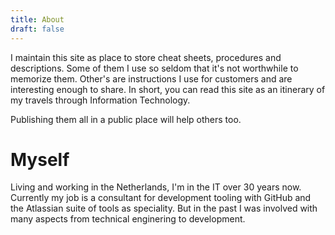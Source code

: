 ```yaml
---
title: About
draft: false
---
```


I maintain this site as place to store cheat sheets, procedures and descriptions. Some of them I use so seldom that it's not worthwhile to memorize them. Other's are instructions I use for customers and are interesting enough to share. In short, you can read this site as an itinerary of my travels through Information Technology.

Publishing them all in a public place will help others too.

# Myself

Living and working in the Netherlands, I'm in the IT over 30 years now. Currently my job is a consultant for development tooling with GitHub and the Atlassian suite of tools as speciality. But in the past I was involved with many aspects from technical enginering to development.
